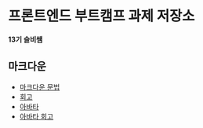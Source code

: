 # 프론트엔드 부트캠프 과제 저장소

**13기 슬비쌤**

## 마크다운

- [마크다운 문법](./src/md/markdown.md)
- [회고](./src/md/retrospect.md)
- [아바타](./src/avatars/avatars.html)
- [아바타 회고](./src/avatars/avatars.md)

